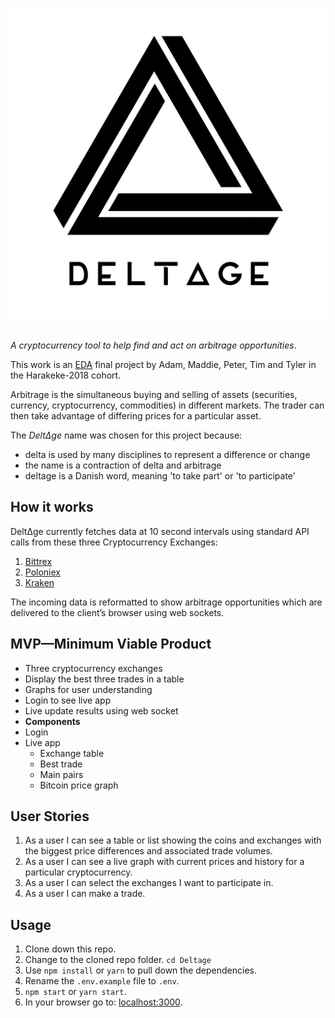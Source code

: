 # ![Image](public/Deltage1.png)

*A cryptocurrency tool to help find and act on arbitrage opportunities*.

This work is an [EDA](https://devacademy.co.nz/ "Enspiral Dev Academy") final project by Adam, Maddie, Peter, Tim and Tyler in the Harakeke-2018 cohort.

Arbitrage is the simultaneous buying and selling of assets (securities, currency, cryptocurrency, commodities) in different markets. The trader can then take advantage of differing prices for a particular asset.

The *Delt&Delta;ge* name was chosen for this project because:

- delta is used by many disciplines to represent a difference or change
- the name is a contraction of delta and arbitrage
- deltage is a Danish word, meaning 'to take part' or 'to participate'


## How it works

Delt&Delta;ge currently fetches data at 10 second intervals using standard API calls from these three Cryptocurrency Exchanges:

1. [Bittrex](https://bittrex.com/ "Bittrex, The Next Generation Digital Currency Exchange")
2. [Poloniex](https://poloniex.com/ "Poloniex Bitcoin/Digital Asset Exchange")
3. [Kraken](https://www.kraken.com/ "Buy, Sell and Margin Trade Bitcoin (BTC) and Ethereum (ETH)")

The incoming data is reformatted to show arbitrage opportunities which are delivered to the client&rsquo;s browser using web sockets.


## MVP&mdash;Minimum Viable Product

* Three cryptocurrency exchanges
* Display the best three trades in a table
* Graphs for user understanding
* Login to see live app
* Live update results using web socket
* **Components**
 * Login
 * Live app
   * Exchange table
   * Best trade
   * Main pairs
   * Bitcoin price graph


## User Stories

1. As a user I can see a table or list showing the coins and exchanges with the biggest price differences and associated trade volumes.
2. As a user I can see a live graph with current prices and history for a particular cryptocurrency.
3. As a user I can select the exchanges I want to participate in.
4. As a user I can make a trade.


## Usage
1. Clone down this repo.
2. Change to the cloned repo folder. `cd Deltage`
3. Use `npm install` or `yarn` to pull down the dependencies.
4. Rename the `.env.example` file to `.env`.
5. `npm start` or `yarn start`.
6. In your browser go to: [localhost:3000](http://localhost:3000/ "We use Port 3000"). 
